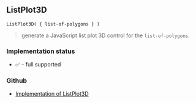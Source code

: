 ## ListPlot3D

```
ListPlot3D( { list-of-polygons } )  
```

> generate a JavaScript list plot 3D control for the `list-of-polygons`.
	  
 






### Implementation status

* &#x2705; - full supported

### Github

* [Implementation of ListPlot3D](https://github.com/axkr/symja_android_library/blob/master/symja_android_library/matheclipse-core/src/main/java/org/matheclipse/core/reflection/system/ListPlot3D.java#L17) 
